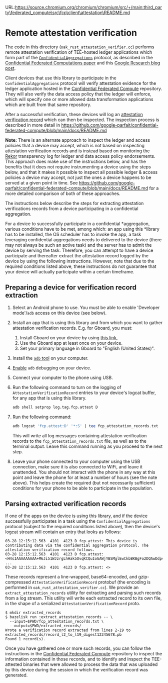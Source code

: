 URL:https://source.chromium.org/chromium/chromium/src/+/main:third_party\federated_compute\src\fcp\client\attestation\README.md
# Remote attestation verification

The code in this directory (`oak_rust_attestation_verifier.cc`) performs remote
attestation verification of TEE-hosted ledger applications which form part of
the
[`ConfidentialAggregations`](/fcp/protos/federatedcompute/confidential_aggregations.proto)
protocol, as described in the
[Confidential Federated Computations paper](https://arxiv.org/abs/2404.10764)
and this
[Google Research blog post](https://research.google/blog/discovering-new-words-with-confidential-federated-analytics/).

Client devices that use this library to participate in the
`ConfidentialAggregations` protocol will verify attestation evidence for the
ledger application hosted in the
[Confidential Federated Compute](https://github.com/google-parfait/confidential-federated-compute)
repository. They will also verify the data access policy that the ledger will
enforce, which will specify one or more allowed data transformation applications
which are built from that same repository.

After a successful verification, these devices will log an
[attestation verification record](/fcp/protos/confidentialcompute/verification_record.proto)
which can then be inspected. The inspection process is described in more detail
in
https://github.com/google-parfait/confidential-federated-compute/blob/main/docs/README.md

**Note:** There is an alternate approach to inspect the ledger and access
policies that a device may accept, which is not based on inspecting attestation
verification records and is instead based on monitoring the
[Rekor](https://docs.sigstore.dev/logging/overview/) transparency log for ledger
and data access policy endorsements. This approach does make use of the
instructions below, and has the benefits that it does not require instrumenting
a device using the steps below, and that it makes it possible to inspect all
possible ledger & access policies a device may accept, not just the ones a
device happens to be served at a given point in time. See
https://github.com/google-parfait/confidential-federated-compute/blob/main/docs/README.md
for a more detailed comparison of both of these approaches.

The instructions below describe the steps for extracting attestation
verifications records from a device participating in a confidential aggregation.

For a device to successfully participate in a confidential *aggregation, various
conditions have to be met, among which: an app using this *library has to be
installed, the OS scheduler has to invoke the app, a task leveraging
confidential aggregations needs to delivered to the device (there may not always
be such an active task) and the server has to admit the device by serving the
task. Therefore, you can attempt to have a device participate and thereafter
extract the attestation record logged by the device by using the following
instructions. However, note that due to the required conditions listed above,
these instructions do not guarantee that your device will actually participate
within a certain timeframe.

## Preparing a device for verification record extraction

1.  Select an Android phone to use. You must be able to enable 'Developer
    mode'/`adb` access on this device (see below).

2.  Install an app that is using this library and from which you want to gather
    attestation verification records. E.g. for Gboard, you must:

    1.  Install Gboard on your device by using
        [this link](https://play.google.com/store/apps/details?id=com.google.android.inputmethod.latin),
    2.  Use the Gboard app at least once on your device.
    3.  Set your primary language in Gboard to "English (United States)".

3.  Install the [`adb` tool](https://developer.android.com/tools/adb) on your
    computer.

4.  [Enable](https://developer.android.com/tools/adb#Enabling) `adb` debugging
    on your device.

5.  Connect your computer to the phone using USB.

6.  Run the following command to turn on the logging of
    `AttestationVerificationRecord` entries to your device's logcat buffer, for
    any app that is using this library.

    ```sh
    adb shell setprop log.tag.fcp.attest D
    ```

7.  Run the following command:

    ```sh
    adb logcat 'fcp.attest:D' '*:S' | tee fcp_attestation_records.txt
    ```

    This will write all log messages containing attestation verification records
    to the `fcp_attestation_records.txt` file, as well as to the terminal
    output. Leave this command running as you proceed to the next step.

8.  Leave your phone connected to your computer using the USB connection, make
    sure it is also connected to WiFi, and leave it unattended. You should not
    interact with the phone in any way at this point and leave the phone for at
    least a number of hours (see the note above). This helps create the required
    (but not necessarily sufficient) conditions for your phone to be able to
    participate in the population.

## Parsing extracted verification records

If one of the apps on the device is using this library, and if the device
successfully participates in a task using the `ConfidentialAggregations`
protocol (subject to the required conditions listed above), then the device's
logcat stream will contain an entry that looks as follows:

```
03-28 12:15:12.563  4101  4123 D fcp.attest: This device is contributing data via the confidential aggregation protocol. The attestation verification record follows.
03-28 12:15:12.563  4101  4123 D fcp.attest: <H4sIAAAAAAAAA+M6Ji51WJzrgLhHak5OvqKCQuIoGAWjYBSMglEwCkbBKBgFo2DQAwDdp4nbyQsAAA==>
...
03-28 12:15:12.563  4101  4123 D fcp.attest: <>
```

These records represent a line-wrapped, base64-encoded, and gzip-compressed
`AttestationVerificationRecord` protobuf (the encoding is performed in
`oak_rust_attestation_verifier.cc`). We provide an `extract_attestation_records`
utility for extracting and parsing such records from a log stream. This utility
will write each extracted record to its own file, in the shape of a serialized
`AttestationVerificationRecord` proto.

```shell
$ mkdir extracted_records
$ bazelisk run :extract_attestation_records -- \
  --input=$PWD/fcp_attestation_records.txt \
  --output=$PWD/extracted_records/
Wrote a verification record extracted from lines 2-19 to extracted_records/record_l2_to_l19_digest12345678.pb
Found 1 record(s).
```

Once you have gathered one or more such records, you can follow the instructions
in the
[Confidential Federated Compute](https://github.com/google-parfait/confidential-federated-compute/blob/main/docs/inspecting_attestation_records.md)
repository to inspect the information contained in those records, and to
identify and inspect the TEE-attested binaries that were allowed to process the
data that was uploaded by this device during the session in which the
verification record was generated.
